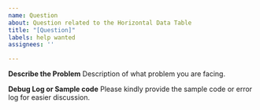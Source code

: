 ```yaml
---
name: Question
about: Question related to the Horizontal Data Table
title: "[Question]"
labels: help wanted
assignees: ''

---
```


**Describe the Problem**
Description of what problem you are facing.

**Debug Log or Sample code**
Please kindly provide the sample code or error log for easier discussion.
